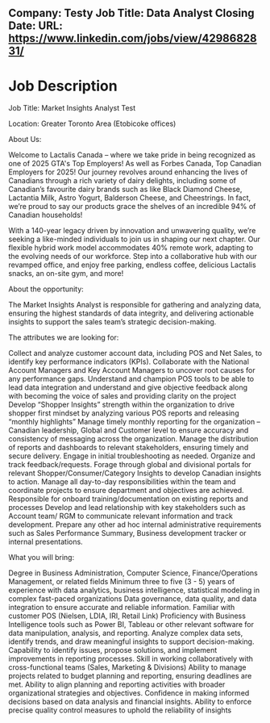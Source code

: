 Company: Testy
Job Title: Data Analyst
Closing Date: 
URL: https://www.linkedin.com/jobs/view/4298682831/
---

# Job Description

Job Title: Market Insights Analyst Test

Location: Greater Toronto Area (Etobicoke offices)

About Us:

Welcome to Lactalis Canada – where we take pride in being recognized as one of 2025 GTA's Top Employers! As well as Forbes Canada, Top Canadian Employers for 2025! Our journey revolves around enhancing the lives of Canadians through a rich variety of dairy delights, including some of Canadian’s favourite dairy brands such as like Black Diamond Cheese, Lactantia Milk, Astro Yogurt, Balderson Cheese, and Cheestrings. In fact, we’re proud to say our products grace the shelves of an incredible 94% of Canadian households!


With a 140-year legacy driven by innovation and unwavering quality, we’re seeking a like-minded individuals to join us in shaping our next chapter. Our flexible hybrid work model accommodates 40% remote work, adapting to the evolving needs of our workforce. Step into a collaborative hub with our revamped office, and enjoy free parking, endless coffee, delicious Lactalis snacks, an on-site gym, and more!


About the opportunity:

The Market Insights Analyst is responsible for gathering and analyzing data, ensuring the highest standards of data integrity, and delivering actionable insights to support the sales team’s strategic decision-making.


The attributes we are looking for:

Collect and analyze customer account data, including POS and Net Sales, to identify key performance indicators (KPIs). Collaborate with the National Account Managers and Key Account Managers to uncover root causes for any performance gaps.
Understand and champion POS tools to be able to lead data integration and understand and give objective feedback along with becoming the voice of sales and providing clarity on the project
Develop “Shopper Insights” strength within the organization to drive shopper first mindset by analyzing various POS reports and releasing “monthly highlights”
Manage timely monthly reporting for the organization – Canadian leadership, Global and Customer level to ensure accuracy and consistency of messaging across the organization. Manage the distribution of reports and dashboards to relevant stakeholders, ensuring timely and secure delivery. Engage in initial troubleshooting as needed. Organize and track feedback/requests.
Forage through global and divisional portals for relevant Shopper/Consumer/Category Insights to develop Canadian insights to action.
Manage all day-to-day responsibilities within the team and coordinate projects to ensure department and objectives are achieved. Responsible for onboard training/documentation on existing reports and processes
Develop and lead relationship with key stakeholders such as Account team/ RGM to communicate relevant information and track development.
Prepare any other ad hoc internal administrative requirements such as Sales Performance Summary, Business development tracker or internal presentations.




What you will bring:

Degree in Business Administration, Computer Science, Finance/Operations Management, or related fields
Minimum three to five (3 - 5) years of experience with data analytics, business intelligence, statistical modeling in complex fast-paced organizations
Data governance, data quality, and data integration to ensure accurate and reliable information.
Familiar with customer POS (Nielsen, LDIA, IRI, Retail Link)
Proficiency with Business Intelligence tools such as Power BI, Tableau or other relevant software for data manipulation, analysis, and reporting.
Analyze complex data sets, identify trends, and draw meaningful insights to support decision-making.
Capability to identify issues, propose solutions, and implement improvements in reporting processes.
Skill in working collaboratively with cross-functional teams (Sales, Marketing & Divisions)
Ability to manage projects related to budget planning and reporting, ensuring deadlines are met.
Ability to align planning and reporting activities with broader organizational strategies and objectives.
Confidence in making informed decisions based on data analysis and financial insights.
Ability to enforce precise quality control measures to uphold the reliability of insights
